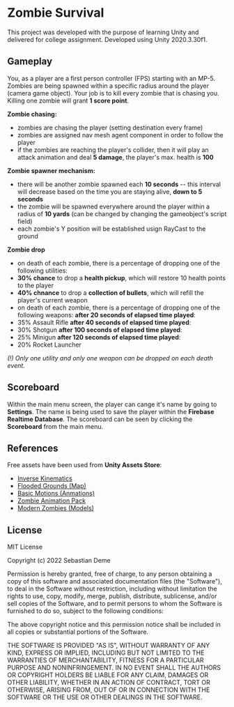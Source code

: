 # Zombie Survival

This project was developed with the purpose of learning Unity and delivered for college assignment. Developed using Unity 2020.3.30f1.

## Gameplay

You, as a player are a first person controller (FPS) starting with an MP-5. Zombies are being spawned within a specific radius around the player (camera game object). Your job is to kill every zombie that is chasing you. Killing one zombie will grant **1 score point**.

**Zombie chasing:**
 - zombies are chasing the player (setting destination every frame)
 - zombies are assigned nav mesh agent component in order to follow the player 
 - if the zombies are reaching the player's collider, then it will play an attack animation and deal **5 damage**, the player's max. health is **100**

**Zombie spawner mechanism:**
 - there will be another zombie spawned each **10 seconds**
 -- this interval will decrease based on the time you are staying alive, **down to 5 seconds**
 - the zombie will be spawned everywhere around the player within a radius of **10 yards** (can be changed by changing the gameobject's script field)
 - each zombie's Y position will be established usign RayCast to the ground

**Zombie drop**
- on death of each zombie, there is a percentage of dropping one of the following utilities:
 - **30% chance** to drop a **health pickup**, which will restore 10 health points to the player
 - **40% chnance** to drop a **collection of bullets**, which will refill the player's current weapon
- on death of each zombie, there is a percentage of dropping one of the following weapons:
**after 20 seconds of elapsed time played**:
 - 35% Assault Rifle
**after 40 seconds of elapsed time played**:
 - 30% Shotgun
**after 100 seconds of elapsed time played**:
 - 25% Minigun
**after 120 seconds of elapsed time played**:
 - 20% Rocket Launcher

*(!) Only one utility and only one weapon can be dropped on each death event.*

## Scoreboard

Within the main menu screen, the player can cange it's name by going to **Settings**.  The name is being used to save the player within the **Firebase Realtime Database**. The scoreboard can be seen by clicking the **Scoreboard** from the main menu.

## References

Free assets have been used from **Unity Assets Store**:
 - [Inverse Kinematics](https://assetstore.unity.com/packages/tools/animation/inverse-kinematics-1829)
 - [Flooded Grounds (Map)](https://assetstore.unity.com/packages/3d/environments/flooded-grounds-48529)
 - [Basic Motions (Anmations)](https://assetstore.unity.com/packages/3d/animations/basic-motions-free-pack-25900)
 - [Zombie Animation Pack](https://assetstore.unity.com/packages/3d/animations/zombie-animation-pack-free-150219)
 - [Modern Zombies (Models)](https://assetstore.unity.com/packages/3d/characters/humanoids/modern-zombie-free-58134)

## License
MIT License

Copyright (c) 2022 Sebastian Deme

Permission is hereby granted, free of charge, to any person obtaining a copy of this software and associated documentation files (the "Software"), to deal in the Software without restriction, including without limitation the rights to use, copy, modify, merge, publish, distribute, sublicense, and/or sell copies of the Software, and to permit persons to whom the Software is furnished to do so, subject to the following conditions:

The above copyright notice and this permission notice shall be included in all copies or substantial portions of the Software.

THE SOFTWARE IS PROVIDED "AS IS", WITHOUT WARRANTY OF ANY KIND, EXPRESS OR IMPLIED, INCLUDING BUT NOT LIMITED TO THE WARRANTIES OF MERCHANTABILITY, FITNESS FOR A PARTICULAR PURPOSE AND NONINFRINGEMENT. IN NO EVENT SHALL THE AUTHORS OR COPYRIGHT HOLDERS BE LIABLE FOR ANY CLAIM, DAMAGES OR OTHER LIABILITY, WHETHER IN AN ACTION OF CONTRACT, TORT OR OTHERWISE, ARISING FROM, OUT OF OR IN CONNECTION WITH THE SOFTWARE OR THE USE OR OTHER DEALINGS IN THE SOFTWARE.
